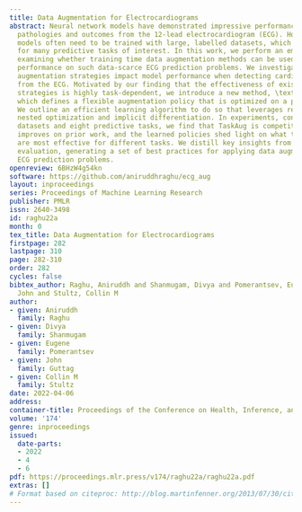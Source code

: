 ```yaml
---
title: Data Augmentation for Electrocardiograms
abstract: Neural network models have demonstrated impressive performance in predicting
  pathologies and outcomes from the 12-lead electrocardiogram (ECG). However, these
  models often need to be trained with large, labelled datasets, which are not available
  for many predictive tasks of interest. In this work, we perform an empirical study
  examining whether training time data augmentation methods can be used to improve
  performance on such data-scarce ECG prediction problems. We investigate how data
  augmentation strategies impact model performance when detecting cardiac abnormalities
  from the ECG. Motivated by our finding that the effectiveness of existing augmentation
  strategies is highly task-dependent, we introduce a new method, \textit{TaskAug},
  which defines a flexible augmentation policy that is optimized on a per-task basis.
  We outline an efficient learning algorithm to do so that leverages recent work in
  nested optimization and implicit differentiation. In experiments, considering three
  datasets and eight predictive tasks, we find that TaskAug is competitive with or
  improves on prior work, and the learned policies shed light on what transformations
  are most effective for different tasks. We distill key insights from our experimental
  evaluation, generating a set of best practices for applying data augmentation to
  ECG prediction problems.
openreview: 6BHzW4g54kn
software: https://github.com/aniruddhraghu/ecg_aug
layout: inproceedings
series: Proceedings of Machine Learning Research
publisher: PMLR
issn: 2640-3498
id: raghu22a
month: 0
tex_title: Data Augmentation for Electrocardiograms
firstpage: 282
lastpage: 310
page: 282-310
order: 282
cycles: false
bibtex_author: Raghu, Aniruddh and Shanmugam, Divya and Pomerantsev, Eugene and Guttag,
  John and Stultz, Collin M
author:
- given: Aniruddh
  family: Raghu
- given: Divya
  family: Shanmugam
- given: Eugene
  family: Pomerantsev
- given: John
  family: Guttag
- given: Collin M
  family: Stultz
date: 2022-04-06
address:
container-title: Proceedings of the Conference on Health, Inference, and Learning
volume: '174'
genre: inproceedings
issued:
  date-parts:
  - 2022
  - 4
  - 6
pdf: https://proceedings.mlr.press/v174/raghu22a/raghu22a.pdf
extras: []
# Format based on citeproc: http://blog.martinfenner.org/2013/07/30/citeproc-yaml-for-bibliographies/
---
```

